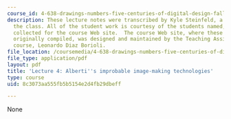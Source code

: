 ```yaml
---
course_id: 4-638-drawings-numbers-five-centuries-of-digital-design-fall-2002
description: These lecture notes were transcribed by Kyle Steinfeld, a student in
  the class. All of the student work is courtesy of the students named, and was originally
  collected for the course Web site.  The course Web site, where these notes were
  originally compiled, was designed and maintained by the Teaching Assistant of the
  course, Leonardo Diaz Borioli.
file_location: /coursemedia/4-638-drawings-numbers-five-centuries-of-digital-design-fall-2002/8c3073aa555fb5b5154e2d4fb29dbeff_lecture_4.pdf
file_type: application/pdf
layout: pdf
title: 'Lecture 4: Alberti''s improbable image-making technologies'
type: course
uid: 8c3073aa555fb5b5154e2d4fb29dbeff

---
```

None